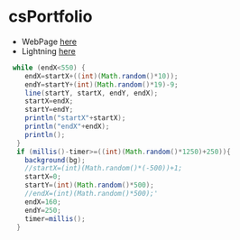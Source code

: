 # csPortfolio

* WebPage [here](https://albertsofc.github.io/dogPage/dogPage3//)
* Lightning [here](https://albertsofc.github.io/lightning2/)

```Java
 while (endX<550) {
    endX=startX+((int)(Math.random()*10));
    endY=startY+(int)(Math.random()*19)-9;
    line(startY, startX, endY, endX);
    startX=endX;
    startY=endY;
    println("startX"+startX);
    println("endX"+endX);
    println();
  }
  if (millis()-timer>=((int)(Math.random()*1250)+250)){
    background(bg);
    //startX=(int)(Math.random()*(-500))+1;
    startX=0;
    startY=(int)(Math.random()*500);
    //endX=(int)(Math.random()*500);'
    endX=160;
    endY=250;
    timer=millis();
  }

```
